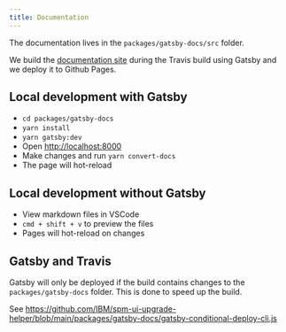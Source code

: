 ```yaml
---
title: Documentation
---
```


The documentation lives in the `packages/gatsby-docs/src` folder.

We build the [documentation site](https://ibm.github.io/spm-ui-upgrade-helper/) during the Travis build using Gatsby and we deploy it to Github Pages.

## Local development with Gatsby

- `cd packages/gatsby-docs`
- `yarn install`
- `yarn gatsby:dev`
- Open [http://localhost:8000](http://localhost:8000)
- Make changes and run `yarn convert-docs`
- The page will hot-reload

## Local development without Gatsby

- View markdown files in VSCode
- `cmd + shift + v` to preview the files
- Pages will hot-reload on changes

## Gatsby and Travis

Gatsby will only be deployed if the build contains changes to the `packages/gatsby-docs` folder. This is done to speed up the build.

See https://github.com/IBM/spm-ui-upgrade-helper/blob/main/packages/gatsby-docs/gatsby-conditional-deploy-cli.js
